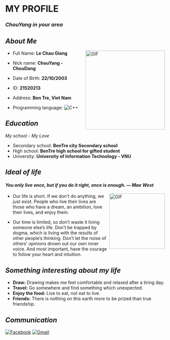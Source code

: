 
# **MY PROFILE**
### *ChouYang in your area*

## *About Me*
<img align="right" alt="GIF" height="250px" src="https://scontent.fsgn3-1.fna.fbcdn.net/v/t39.30808-6/269992654_1344341689321608_2087261231302269431_n.jpg?_nc_cat=107&ccb=1-5&_nc_sid=730e14&_nc_ohc=0Qi1cmILe6sAX-g4CgM&_nc_ht=scontent.fsgn3-1.fna&oh=00_AT9MRg0Fopg5-RmRDYK8d22UsJdFtD5zvPj93YzlFS9XaQ&oe=61D02200" />

- Full Name: **Le Chau Giang**

- Nick name: **ChouYang - ChouDang**

- Date of Birth: **22/10/2003**

- ID: **21520213**

- Address: **Ben Tre, Viet Nam**

- Programming language: ![C++](https://img.shields.io/badge/c++-%2300599C.svg?style=for-the-badge&logo=c%2B%2B&logoColor=white)

## *Education*

*My school - My Love*
- Secondary school:    **BenTre city Secondary school**
- High school:    **BenTre high school for gifted student**
- University: **University of Information Technology - VNU**

## *Ideal of life*
#### *You only live once, but if you do it right, once is enough. ― Mae West*
<img align="right" alt="GIF" height="175px" src="https://scontent.fsgn8-2.fna.fbcdn.net/v/t1.6435-9/187524909_1192640641158381_2931469334434657618_n.jpg?_nc_cat=100&ccb=1-5&_nc_sid=e3f864&_nc_ohc=aP69JXb4IYAAX_YrhjW&_nc_ht=scontent.fsgn8-2.fna&oh=00_AT-bpz_iyckCPLawUMLh0BbWtq3noHvGwyCshU7bwJHSTg&oe=61EFCEB9" />


- Our life is short. If we don't do anything, we just exist. People who live their lives are those who have a dream, an ambition, love their lives, and enjoy them.

- Our time is limited, so don’t waste it living someone else’s life. Don’t be trapped by dogma, which is living with the results of other people’s thinking. Don’t let the noise of others’ opinions drown out our own inner voice. And most important, have the courage to follow your heart and intuition.

## *Something interesting about my life*
- **Draw:** Drawing makes me feel comfortable and relaxed after a tiring day.
- **Travel:** Go somewhere and find something which unexpected.
- **Enjoy the food:** Live to eat, not eat to live.
- **Friends:** There is nothing on this earth more to be prized than true friendship.

## *Communication*
[![Facebook](https://img.shields.io/badge/Facebook-%231877F2.svg?style=for-the-badge&logo=Facebook&logoColor=white)](https://www.facebook.com/profile.php?id=100012373687202)
[![Gmail](https://img.shields.io/badge/Gmail-D14836?style=for-the-badge&logo=gmail&logoColor=white)](mailto:21520213@gm.uit.edu.vn)

